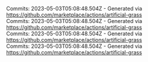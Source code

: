Commits: 2023-05-03T05:08:48.504Z - Generated via https://github.com/marketplace/actions/artificial-grass
<br>
Commits: 2023-05-03T05:08:48.504Z - Generated via https://github.com/marketplace/actions/artificial-grass
<br>
Commits: 2023-05-03T05:08:48.504Z - Generated via https://github.com/marketplace/actions/artificial-grass
<br>
Commits: 2023-05-03T05:08:48.504Z - Generated via https://github.com/marketplace/actions/artificial-grass
<br>

